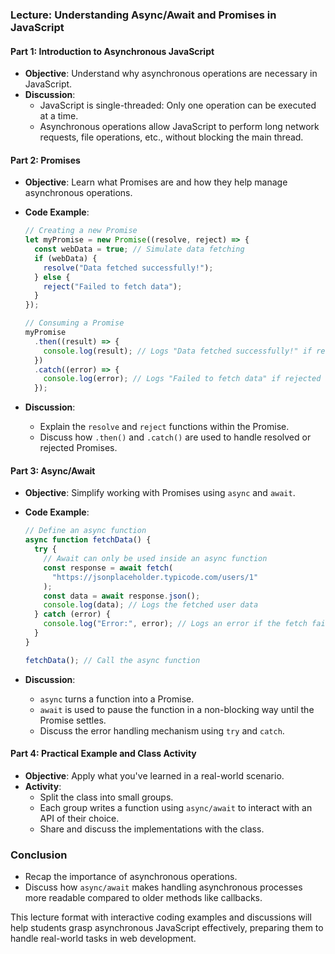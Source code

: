 ### Lecture: Understanding Async/Await and Promises in JavaScript

#### Part 1: Introduction to Asynchronous JavaScript

- **Objective**: Understand why asynchronous operations are necessary in JavaScript.
- **Discussion**:
  - JavaScript is single-threaded: Only one operation can be executed at a time.
  - Asynchronous operations allow JavaScript to perform long network requests, file operations, etc., without blocking the main thread.

#### Part 2: Promises

- **Objective**: Learn what Promises are and how they help manage asynchronous operations.
- **Code Example**:

  ```javascript
  // Creating a new Promise
  let myPromise = new Promise((resolve, reject) => {
    const webData = true; // Simulate data fetching
    if (webData) {
      resolve("Data fetched successfully!");
    } else {
      reject("Failed to fetch data");
    }
  });

  // Consuming a Promise
  myPromise
    .then((result) => {
      console.log(result); // Logs "Data fetched successfully!" if resolved
    })
    .catch((error) => {
      console.log(error); // Logs "Failed to fetch data" if rejected
    });
  ```

- **Discussion**:
  - Explain the `resolve` and `reject` functions within the Promise.
  - Discuss how `.then()` and `.catch()` are used to handle resolved or rejected Promises.

#### Part 3: Async/Await

- **Objective**: Simplify working with Promises using `async` and `await`.
- **Code Example**:

  ```javascript
  // Define an async function
  async function fetchData() {
    try {
      // Await can only be used inside an async function
      const response = await fetch(
        "https://jsonplaceholder.typicode.com/users/1"
      );
      const data = await response.json();
      console.log(data); // Logs the fetched user data
    } catch (error) {
      console.log("Error:", error); // Logs an error if the fetch fails
    }
  }

  fetchData(); // Call the async function
  ```

- **Discussion**:
  - `async` turns a function into a Promise.
  - `await` is used to pause the function in a non-blocking way until the Promise settles.
  - Discuss the error handling mechanism using `try` and `catch`.

#### Part 4: Practical Example and Class Activity

- **Objective**: Apply what you've learned in a real-world scenario.
- **Activity**:
  - Split the class into small groups.
  - Each group writes a function using `async/await` to interact with an API of their choice.
  - Share and discuss the implementations with the class.

### Conclusion

- Recap the importance of asynchronous operations.
- Discuss how `async/await` makes handling asynchronous processes more readable compared to older methods like callbacks.

This lecture format with interactive coding examples and discussions will help students grasp asynchronous JavaScript effectively, preparing them to handle real-world tasks in web development.
